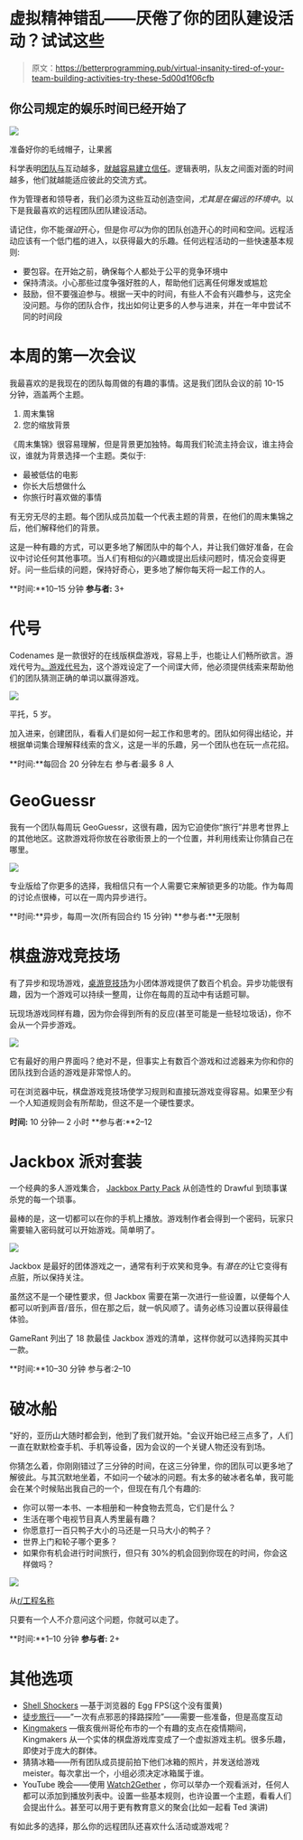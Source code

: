 # 虚拟精神错乱——厌倦了你的团队建设活动？试试这些

> 原文：<https://betterprogramming.pub/virtual-insanity-tired-of-your-team-building-activities-try-these-5d00d1f06cfb>

## 你公司规定的娱乐时间已经开始了

![](img/6af266c985ea4a55e97f13e085804e37.png)

准备好你的毛绒帽子，让果酱

科学表明[团队与](https://www.forbes.com/sites/amawson/2020/03/19/managing-the-switch-to-home-working/?sh=78e71ec85394)互动越多，[就越容易建立信任](https://journals.sagepub.com/doi/full/10.1177/0018726718818721)。逻辑表明，队友之间面对面的时间越多，他们就越能适应彼此的交流方式。

作为管理者和领导者，我们必须为这些互动创造空间，*尤其是在偏远的环境中*。以下是我最喜欢的远程团队团队建设活动。

请记住，你不能*强迫*开心，但是你*可以*为你的团队创造开心的时间和空间。远程活动应该有一个低门槛的进入，以获得最大的乐趣。任何远程活动的一些快速基本规则:

*   要包容。在开始之前，确保每个人都处于公平的竞争环境中
*   保持清淡。小心那些过度争强好胜的人，帮助他们远离任何爆发或尴尬
*   鼓励，但不要强迫参与。根据一天中的时间，有些人不会有兴趣参与，这完全没问题。与你的团队合作，找出如何让更多的人参与进来，并在一年中尝试不同的时间段

# 本周的第一次会议

我最喜欢的是我现在的团队每周做的有趣的事情。这是我们团队会议的前 10-15 分钟，涵盖两个主题。

1.  周末集锦
2.  您的缩放背景

《周末集锦》很容易理解，但是背景更加独特。每周我们轮流主持会议，谁主持会议，谁就为背景选择一个主题。类似于:

*   最被低估的电影
*   你长大后想做什么
*   你旅行时喜欢做的事情

有无穷无尽的主题。每个团队成员加载一个代表主题的背景，在他们的周末集锦之后，他们解释他们的背景。

这是一种有趣的方式，可以更多地了解团队中的每个人，并让我们做好准备，在会议中讨论任何其他事项。当人们有相似的兴趣或提出后续问题时，情况会变得更好。问一些后续的问题，保持好奇心，更多地了解你每天将一起工作的人。

**时间:**10–15 分钟
**参与者:** 3+

# 代号

Codenames 是一款很好的在线版棋盘游戏，容易上手，也能让人们畅所欲言。游戏代号为[。游戏代号为](https://codenames.game/)，这个游戏设定了一个间谍大师，他必须提供线索来帮助他们的团队猜测正确的单词以赢得游戏。

![](img/0e7e9bda8d67000bd0ece14a2dc5afd8.png)

平托，5 岁。

加入进来，创建团队，看看人们是如何一起工作和思考的。团队如何得出结论，并根据单词集合理解释线索的含义，这是一半的乐趣，另一个团队也在玩一点花招。

**时间:**每回合 20 分钟左右
参与者:最多 8 人

# GeoGuessr

我有一个团队每周玩 GeoGuessr，这很有趣，因为它迫使你“旅行”并思考世界上的其他地区。这款游戏将你放在谷歌街景上的一个位置，并利用线索让你猜自己在哪里。

![](img/77cb93c0174bdf3773b1baf45482b792.png)

专业版给了你更多的选择，我相信只有一个人需要它来解锁更多的功能。作为每周的讨论点很棒，可以在一周内异步进行。

**时间:**异步，每周一次(所有回合约 15 分钟)
**参与者:**无限制

# 棋盘游戏竞技场

有了异步和现场游戏，[桌游竞技场](https://boardgamearena.com/welcome)为小团体游戏提供了数百个机会。异步功能很有趣，因为一个游戏可以持续一整周，让你在每周的互动中有话题可聊。

玩现场游戏同样有趣，因为你会得到所有的反应(甚至可能是一些轻垃圾话)，你不会从一个异步游戏。

![](img/4c64b4999ddb48732d1cfcbd0a91082a.png)

它有最好的用户界面吗？绝对不是，但事实上有数百个游戏和过滤器来为你和你的团队找到合适的游戏是非常惊人的。

可在浏览器中玩，棋盘游戏竞技场使学习规则和直接玩游戏变得容易。如果至少有一个人知道规则会有所帮助，但这不是一个硬性要求。

**时间:** 10 分钟— 2 小时
**参与者:**2–12

# Jackbox 派对套装

一个经典的多人游戏集合， [Jackbox Party Pack](https://www.jackboxgames.com/party-pack-eight/) 从创造性的 Drawful 到琐事谋杀党的每一个琐事。

最棒的是，这一切都可以在你的手机上播放。游戏制作者会得到一个密码，玩家只需要输入密码就可以开始游戏。简单明了。

![](img/d250e1e24e56650adaef1d4d74e68c86.png)

Jackbox 是最好的团体游戏之一，通常有利于欢笑和竞争。有*潜在的*让它变得有点脏，所以保持关注。

虽然这不是一个硬性要求，但 Jackbox 需要在第一次进行一些设置，以便每个人都可以听到声音/音乐，但在那之后，就一帆风顺了。请务必练习设置以获得最佳体验。

GameRant 列出了 18 款最佳 Jackbox 游戏的清单，这样你就可以选择购买其中一款。

**时间:**10–30 分钟
参与者:2–10

# 破冰船

"好的，亚历山大随时都会到，他到了我们就开始。"会议开始已经三点多了，人们一直在默默检查手机、手机等设备，因为会议的一个关键人物还没有到场。

你猜怎么着，你刚刚错过了三分钟的时间，在这三分钟里，你的团队可以更多地了解彼此。与其沉默地坐着，不如问一个破冰的问题。有太多的破冰者名单，我可能会在某个时候贴出我自己的一个，但现在有几个有趣的:

*   你可以带一本书、一本相册和一种食物去荒岛，它们是什么？
*   生活在哪个电视节目真人秀里最有趣？
*   你愿意打一百只鸭子大小的马还是一只马大小的鸭子？
*   世界上门和轮子哪个更多？
*   如果你有机会进行时间旅行，但只有 30%的机会回到你现在的时间，你会这样做吗？

![](img/18b632428a80fca4f58d9db4320e2d59.png)

从[r/工程名称](https://www.reddit.com/r/engineeringmemes/comments/hrrg71/calculated_weight_size_would_you_rather_fight_100/)

只要有一个人不介意问这个问题，你就可以走了。

**时间:**1–10 分钟
**参与者:** 2+

# 其他选项

*   [Shell Shockers](https://shellshock.io/) —基于浏览器的 Egg FPS(这个没有蛋黄)
*   [徒步旅行](https://arc.dev/w/remote-game)——“一次有点邪恶的择路探险”——需要一些准备，但是高度互动
*   [Kingmakers](https://kingmakersfun.com/) —俄亥俄州哥伦布市的一个有趣的支点在疫情期间，Kingmakers 从一个实体的棋盘游戏库变成了一个虚拟游戏主机。很多乐趣，即使对于庞大的群体。
*   猜猜冰箱——所有团队成员提前拍下他们冰箱的照片，并发送给游戏 meister。每次拿出一个，小组必须决定冰箱属于谁。
*   YouTube 晚会——使用 [Watch2Gether](https://w2g.tv/) ，你可以举办一个观看派对，任何人都可以添加到播放列表中。设置一些基本规则，也许设置一个主题，看看人们会提出什么。甚至可以用于更有教育意义的聚会(比如一起看 Ted 演讲)

有如此多的选择，那么你的远程团队还喜欢什么活动或游戏呢？